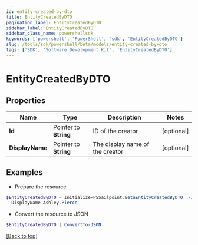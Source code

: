 ```yaml
---
id: entity-created-by-dto
title: EntityCreatedByDTO
pagination_label: EntityCreatedByDTO
sidebar_label: EntityCreatedByDTO
sidebar_class_name: powershellsdk
keywords: ['powershell', 'PowerShell', 'sdk', 'EntityCreatedByDTO'] 
slug: /tools/sdk/powershell/beta/models/entity-created-by-dto
tags: ['SDK', 'Software Development Kit', 'EntityCreatedByDTO']
---
```



# EntityCreatedByDTO

## Properties

Name | Type | Description | Notes
------------ | ------------- | ------------- | -------------
**Id** |  Pointer to **String** | ID of the creator | [optional] 
**DisplayName** |  Pointer to **String** | The display name of the creator | [optional] 

## Examples

- Prepare the resource
```powershell
$EntityCreatedByDTO = Initialize-PSSailpoint.BetaEntityCreatedByDTO  -Id 2c918090761a5aac0176215c46a62d58 `
 -DisplayName Ashley.Pierce
```

- Convert the resource to JSON
```powershell
$EntityCreatedByDTO | ConvertTo-JSON
```


[[Back to top]](#) 

